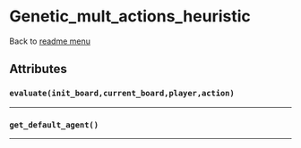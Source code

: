# Genetic_mult_actions_heuristic
Back to [readme menu](../README.md)

## Attributes
### ```evaluate(init_board,current_board,player,action)```

----

### ```get_default_agent()```

----

